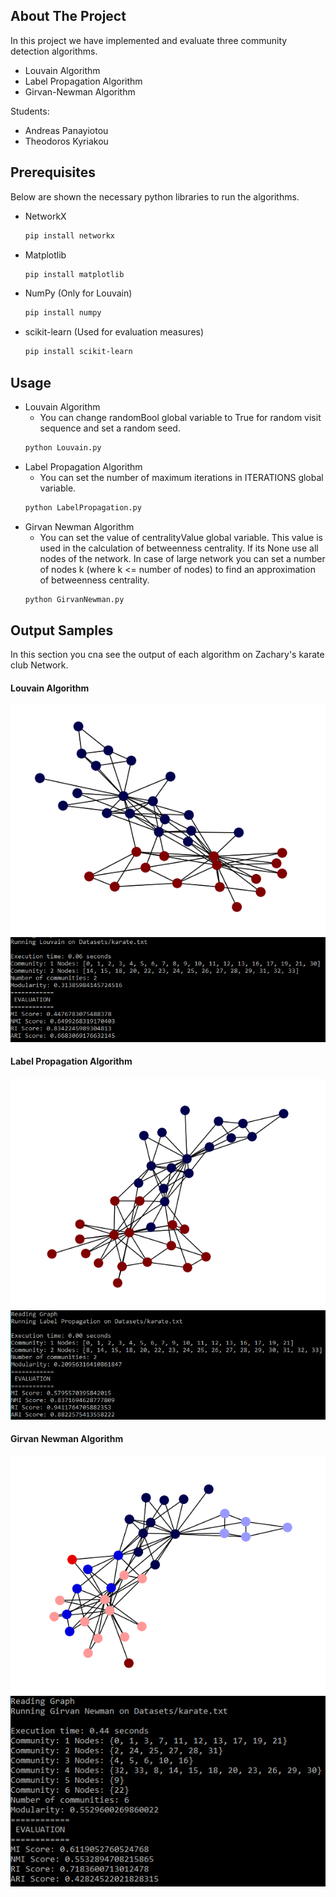<!-- ABOUT THE PROJECT -->
## About The Project

In this project we have implemented and evaluate three community detection algorithms.

* Louvain Algorithm
* Label Propagation Algorithm
* Girvan-Newman Algorithm

Students:
* Andreas Panayiotou
* Theodoros Kyriakou

## Prerequisites

Below are shown the necessary python libraries to run the algorithms. 
* NetworkX
  ```sh
  pip install networkx
  ```
* Matplotlib
  ```sh
  pip install matplotlib
  ```
* NumPy (Only for Louvain)
  ```sh
  pip install numpy
  ```
* scikit-learn (Used for evaluation measures)
  ```sh
  pip install scikit-learn
  ```
  
<!-- USAGE EXAMPLES -->
## Usage

* Louvain Algorithm
  *  You can change randomBool global variable to True for random visit sequence and set a random seed.
  ```sh
  python Louvain.py
  ```
* Label Propagation Algorithm
  *  You can set the number of maximum iterations in ITERATIONS global variable.
  ```sh
  python LabelPropagation.py
  ```
* Girvan Newman Algorithm
  *  You can set the value of centralityValue global variable. This value is used in the calculation of betweenness centrality. If its None use all nodes of the network. In case of large network you can set a number of nodes k (where k <= number of nodes) to find an approximation of betweenness centrality.
  ```sh
  python GirvanNewman.py
  ```
## Output Samples

In this section you cna see the output of each algorithm on Zachary's karate club Network.

<h4>Louvain Algorithm</h4>
  <img src="ResultsImages/louvainGraphKarate.PNG">
  <img src="ResultsImages/LouvainResultsKarate.PNG">

<h4>Label Propagation Algorithm</h4>
  <img src="ResultsImages/LpaGraphKarate.PNG">
  <img src="ResultsImages/LpaResultsKarate.PNG">

<h4>Girvan Newman Algorithm</h4>
  <img src="ResultsImages/GirvanNewmanGraphKarate.PNG">
  <img src="ResultsImages/GirvanNewmanResultsKarate.PNG">
